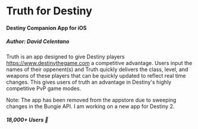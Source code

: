 # Truth for Destiny
#### Destiny Companion App for iOS

##### Author: David Celentano

Truth is an app designed to give Destiny players https://www.destinythegame.com a competitive advantage. Users input the names of their oppenent(s) and Truth quickly delivers the class, level, and weapons of these players that can be quickly updated to reflect real time changes. This gives users of truth an advantage in Destiny's highly competitive PvP game modes.

Note: The app has been removed from the appstore due to sweeping changes in the Bungie API. I am working on a new app for Destiny 2.

##### 18,000+ Users 🎉
